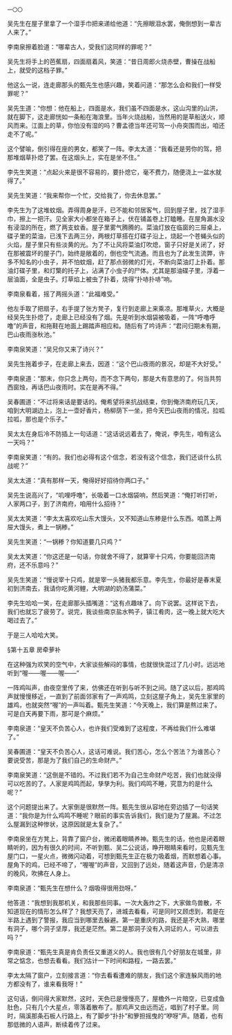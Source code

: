     一〇〇 

   吴先生在屋子里拿了一个湿手巾把来递给他道：“先擦眼泪水罢，俺倒想到一辈古人来了。”

   李南泉擦着脸道：“哪辈古人，受我们这同样的罪呢？”

   吴先生将手上的芭蕉扇，四面扇着风，笑道：“昔日周郎火烧赤壁，曹操在战船上，就受的这档子罪。”

   他这么一说，连走廊那头的甄先生也感兴趣，笑着问道：“那怎么会和我们一样受罪呢？”

   吴先生道：“你想：他在船上，四面是水，我们虽不四面是水，这山沟里的山洪，就在脚下，这走廊恍如一条船在海浪里。当年火烧战船，当然用的是草船送火，顺风而来。江面上的草，你怕没有湿的吗？曹孟德当年还可驾一小舟突围而出，咱还走不了呢。”

   这个譬喻，倒引得在座的男女，都笑了一阵。李太太道：“我看还是劳你的驾，把那堆烟草扑熄了罢。在这烟头上，实在是坐不住。”

   李先生笑道：“点起火来是很不容易的，要扑熄它，毫不费力，随便浇上一盆水就得了。”

   吴先生笑道：“我来帮你一个忙，交给我了，你去休息罢。”

   李先生为了这堆蚊烟。弄得周身是汗，已不能和邻居客气，回到屋子里，找了湿手巾，擦上一把汗。见全家大小都坐在箱子上，伏在铺盖卷上打瞌睡。在屋角漏水没有浸湿的所在，燃了两支蚊香。屋子里雾气腾腾的。菜油灯放在临窗的三屉桌上，碟子里的菜油，已浅下去两三分，两根灯草搭在灯碟子沿上，烧起一个苍蝇头似的火焰，屋子里只有些淡黄的光。为了不让风将菜油灯吹熄，窗子只好是关闭了，好在那被震坏的屋子门，始终是敞着的，倒也空气流通。而且也为了此发生流弊，许多不知名的小虫子，并不怕蚊烟，赶了那点弱微的灯光，不断向菜油灯上扑着。那油灯碟子里，和灯檠的托子上，沾满了小虫子的尸体。尤其是那油碟子里，浮着一层油面，全是虫子。灯草焰上被虫了扑着，烧得“扑哧扑哧”响。

   李南泉看着，摇了两摇头道：“此福难受。”

   他左手取了把扇子，右手提了张方凳子，复行到走廊上来乘凉。那堆草火，大概是经吴先生扑熄了，走廊上已经没有了烟。先是听到水烟袋被吸着，一阵“呼噜呼噜”的声音，和拖鞋在地面上踢踏声相应和。随后有了吟诗声：“君问归期未有期，巴山夜雨涨秋池。”

   李南泉笑道：“吴兄你又来了诗兴？”

   吴先生拖着步子，在走廊上来去，因道：“这个巴山夜雨的景况，却是不大好受。”

   李南泉道：“那末，你只念上两句，而不念下两句，那是大有意思的了。何当共剪西窗烛，再话巴山夜雨时。实在是再不得。”

   吴春圃道：“不过将来话是要话的。俺希望将来抗战结束，你到俺济南府玩几天，咱到大明湖边上，泡上一壶好香片，杨柳荫下一坐，把今天巴山夜雨的情况，拉呱拉呱，那也是个乐子。”

   吴太太在身后冷不防插上一句话道：“这话说远着去了，俺说，李先生，咱有这么一天吗？”

   李南泉笑道：“有的。我们也必得有这个信念，若没有这个信念，我们还谈什么抗战呢？”

   吴太太道：“真有那样一天，俺得好好招待你两口子。”

   吴先生说高兴了，“叽哩呼噜”，长吸着一口水烟袋响，然后笑道：“俺打听打听，人家两口子，到了济南府，咱用什么招待？”

   吴太太笑道：“李太太喜欢吃山东大馒头，又不知道山东糁是什么东西。咱蒸上两屉大馒头，煮上一锅糁。”

   吴先生笑道：“一锅糁？你知道要几只鸡？”

   吴太太笑道：“你这还是一句话，你就舍不得了，就算宰十只鸡，你要能回济南府，还不乐意吗？”

   吴先生笑道：“慢说宰十只鸡，就是宰一头猪我都乐意。李先生，你最好是春末夏初到济南去，我请你吃黄河鲤，大明湖的奶汤蒲菜。”

   李先生哈哈一笑，在走廊那头插嘴道：“这有点趣味了。向下说罢。这样说下去，我们也就忘了疲劳了。说完，我谈些南京盐水鸭子，镇江肴肉，这一晚上就大吃大喝过去了。”

   于是三人哈哈大笑。

   §第十五章 房牵萝补

   在这种强为欢笑的空气中，大家谈些解闷的事情，也就很快混过了几小时。远远地听到“喔——喔——喔——”

   一阵鸡叫声，由夜空里传了来，仿佛还在听到与听不到之间。随了这以后，那鸡鸣声就慢慢移近，一直到了前面邻家有了一声鸡鸣，立刻这屋子角上，吴先生家里的雄鸡，也就突然“喔”的一声叫着。甄先生笑道：“今天晚上，我们算是熬过来了。可是白天再要下雨，那可是个麻烦。”

   李南泉道：“皇天不负苦心人，也许我们受难到了这程度，不再给我们什么难堪了。”

   吴春圃道：“皇天不负苦心人，这话可难说。我们苦心，怎么个苦法？为谁苦心？要说受苦，那是为了我们自己的生命财产。”

   李南泉笑道：“这倒是不错的。不过我们若不为自己生命财产吃苦，我们也就没得可以吃苦的了。人家是鸡鸣而起，孳孳为利。我们鸡鸣不睡，究意为的是什么呢？”

   这个问题提出来了。大家倒是很默然一阵。甄先生很从容地在旁边插了一句话笑道：“我你是为什么鸡鸣不睡呢？眼前的事实告诉我们，我们是为了屋漏。不过怎么屋漏到这种惨状，这原因就是太复杂了。”

   李南泉坐在方凳上，背靠了窗户台，微闭着眼睛养神。甄先生的话，他也是闭着眼睛听的，因为有很久的时间，不听到甄、吴二公说话，睁开眼睛来看时，见甄先生屋门口，一星火点，微微闪动着，可想到甄先生正在极力吸着烟，而默想着心事。屋角下的鸡，已经不啼了，“喔喔”的声音，又回到了远处，随着这声音，仍是清凉的晚风，吹拂在人身上。

   李南泉道：“甄先生在想什么？烟吸得很用劲呀。”

   他答道：“我想到我那机关，和我那些同事。一次大轰炸之下，大家做鸟兽散，不知道现在的情形怎么样了？我想天亮了，进城去看看，可是同时又顾虑到，若是在半路上遇到了警报，我应当到哪里去躲避。第一是重庆的路，我还是不大熟，哪里有洞子，哪个洞子坚厚，我还是茫然。第二是那洞子没有入洞证的人，可以进去吗？”

   李南泉道：“甄先生真是肯负责任又重道义的人。我也很有几个好朋友在城里，非常之惦念，也想去看看。我们估计一下时间和路程，一路去罢。”

   李太太隔了窗户，立刻接言道：“你去看看遭难的朋友，我们这个家连躲风雨的地方都没有了，谁来看我呀！”

   这句话，倒问得大家默然，这时，天色已是慢慢亮了，屋檐外一片暗空，已变成鱼肚色，只有几个大星点，零落着散布了。那鸡声又由远而近，唱到了村子里。同时，隔溪那条石板人行路上，有了脚步“扑扑”和箩担摇曳的“咿呀”声。随着，也有那低微的人语声，断续着传了过来。

